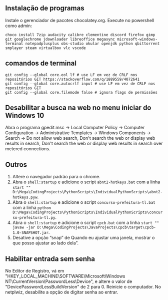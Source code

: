 ## Instalação de programas

Instale o gerenciador de pacotes chocolatey.org. Execute no powershell como admin:

`choco install 7zip audacity calibre clementine discord firefox gimp git googlechrome jdownloader libreoffice megasync microsoft-windows-terminal notepadplusplus obs-studio okular openjdk python qbittorrent smplayer steam virtualbox vlc vscode`

## comandos de terminal

    git config --global core.eol lf # use LF em vez de CRLF nos repositórios GIT https://stackoverflow.com/q/1889559/4072641
    git config --global core.autocrlf input # use LF em vez de CRLF nos repositórios GIT
    git config --global core.filemode false # ignora flags de permissões

## Desabilitar a busca na web no menu iniciar do Windows 10

Abra o programa gpedit.msc → Local Computer Policy → Computer Configuration → Administrative Templates → Windows Components → Search → Do not allow web search, Don't search the web or display web results in search, Don't search the web or display web results in search over metered connections.

## Outros

1. Altere o navegador padrão para o chrome.
2. Abra o `shell:startup` e adicione o script `abnt2-hotkeys.bat` com a linha `start "" D:\Mega\CodingProjects\PythonScripts\IndividualPythonScripts\abnt2-hotkeys.pyw`.
3. Abra o `shell:startup` e adicione o script `concurso-prefeitura-tl.bat` com a linha `python D:\Mega\CodingProjects\PythonScripts\IndividualPythonScripts\concurso-prefeitura-tl.py`.
4. Abra o `shell:startup` e adicione o script `cpcb.bat` com a linha `start "" javaw -jar D:\Mega\CodingProjects\JavaProjects\cpcb\target\cpcb-1.0-SNAPSHOT.jar`.
5. Desative a opção “snap” de Quando eu ajustar uma janela, mostrar o que posso ajustar ao lado dela”.

## Habilitar entrada sem senha

No Editor de Registro, vá em "HKEY_LOCAL_MACHINE\SOFTWARE\Microsoft\Windows NT\CurrentVersion\PasswordLess\Device", e altere o valor de "DevicePasswordLessBuildVersion" de 2 para 0. Reinicie o computador. No netplwiz, desabilite a opção de digitar senha ao entrar.